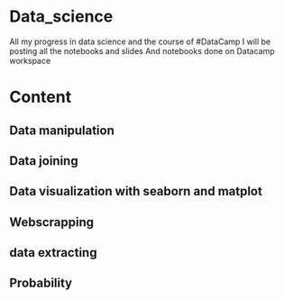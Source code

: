 # Data_science
All my progress in data science and the course of #DataCamp
I will be posting all the notebooks and slides
And notebooks done on Datacamp workspace

# Content
## Data manipulation
## Data joining 
## Data visualization with seaborn and matplot
## Webscrapping
## data extracting
## Probability
